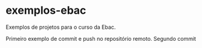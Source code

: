 # exemplos-ebac
Exemplos de projetos para o curso da Ebac.

Primeiro exemplo de commit e push no repositório remoto. Segundo commit
